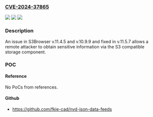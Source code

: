 ### [CVE-2024-37865](https://cve.mitre.org/cgi-bin/cvename.cgi?name=CVE-2024-37865)
![](https://img.shields.io/static/v1?label=Product&message=n%2Fa&color=blue)
![](https://img.shields.io/static/v1?label=Version&message=n%2Fa&color=blue)
![](https://img.shields.io/static/v1?label=Vulnerability&message=n%2Fa&color=brighgreen)

### Description

An issue in S3Browser v.11.4.5 and v.10.9.9 and fixed in v.11.5.7 allows a remote attacker to obtain sensitive information via the S3 compatible storage component.

### POC

#### Reference
No PoCs from references.

#### Github
- https://github.com/fkie-cad/nvd-json-data-feeds

